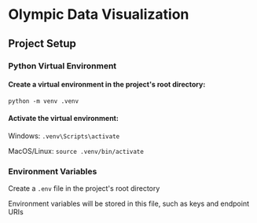 # Olympic Data Visualization

## Project Setup
### Python Virtual Environment
#### Create a virtual environment in the project's root directory:

`python -m venv .venv`

#### Activate the virtual environment:

Windows: `.venv\Scripts\activate`

MacOS/Linux: `source .venv/bin/activate`

### Environment Variables
Create a `.env` file in the project's root directory

Environment variables will be stored in this file, such as keys and endpoint URIs

